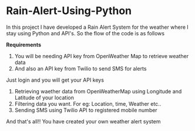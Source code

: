 # Rain-Alert-Using-Python

In this project I have developed a Rain Alert System for the weather where I stay using Python and API's. So the flow of the code is as follows

**Requirements**
1. You will be needing API key from OpenWeather Map to retrieve weather data
2. And also an API key from Twilio to send SMS for alerts

Just login and you will get your API keys

1. Retrieving waether data from OpenWeatherMap using Longitude and Latitude of your location
2. Filtering data you want. For eg: Location, time, Weather etc..
3. Sending SMS using Twilio API to registered mobile number

And that's all!!  You have created your own weather alert system

